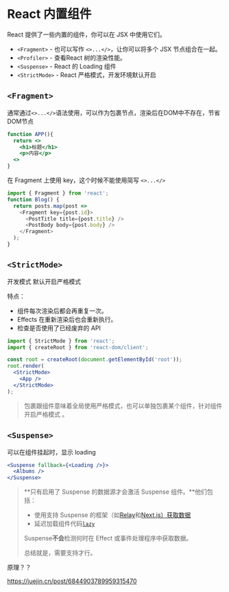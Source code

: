 # React 内置组件

React 提供了一些内置的组件，你可以在 JSX 中使用它们。

- `<Fragment>` - 也可以写作 `<>...</>`，让你可以将多个 JSX 节点组合在一起。
- `<Profiler>` -  查看React 树的渲染性能。
- `<Suspense>` - React 的 Loading 组件
- `<StrictMode>` - React  严格模式，开发环境默认开启

## `<Fragment>`

通常通过`<>...</>`语法使用，可以作为包裹节点，渲染后在DOM中不存在，节省DOM节点

```jsx
function APP(){
  return <>
  	<h1>标题</h1>
  	<p>内容</p>
  <>
}
```

在 Fragment 上使用 key，这个时候不能使用简写 `<>...</>`

```js
import { Fragment } from 'react';
function Blog() {
  return posts.map(post =>
    <Fragment key={post.id}>
      <PostTitle title={post.title} />
      <PostBody body={post.body} />
    </Fragment>
  );
}
```

## `<StrictMode>`

开发模式 默认开启严格模式

特点：

- 组件每次渲染后都会再重复一次。
- Effects 在重新渲染后也会重新执行。
- 检查是否使用了已经废弃的 API

```jsx
import { StrictMode } from 'react';
import { createRoot } from 'react-dom/client';

const root = createRoot(document.getElementById('root'));
root.render(
  <StrictMode>
    <App />
  </StrictMode>
);
```

> 包裹跟组件意味着全局使用严格模式，也可以单独包裹某个组件，针对组件开启严格模式 。

## `<Suspense>`

可以在组件挂起时，显示 loading

```jsx
<Suspense fallback={<Loading />}>
  <Albums />
</Suspense>
```

> **只有启用了 Suspense 的数据源才会激活 Suspense 组件。**他们包括：
>
> - 使用支持 Suspense 的框架（如[Relay](https://relay.dev/docs/guided-tour/rendering/loading-states/)和[Next.js）获取数据](https://nextjs.org/docs/advanced-features/react-18)
> - 延迟加载组件代码[`lazy`](https://react.dev/reference/react/lazy)
>
> Suspense**不会**检测何时在 Effect 或事件处理程序中获取数据。
>
> 总结就是，需要支持才行。

原理？？

https://juejin.cn/post/6844903789959315470